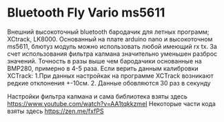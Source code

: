 # Bluetooth Fly Vario ms5611
Внешний высокоточный bluetooth бародачик для летных программ; XCtrack, LK8000. Основанный на плате arduino nano и высокоточном ms5611, блютуз модуль можно использовать любой имеющий rx tx. За счет использования фильтра калмана значительно уменьшен разброс значений.
Точность в разы выше чем бародачики основанные на BMP280, примерно в 4-5 раза.
Если верить данным калибровки XCTrack:
    1.При данных настройкак на программе XCTrack возникают редкие отклонения +-10см.
    2. Данные обовляются 30 раз в секунду
    
Настройки фильтра калмана и сама библиотека взяты здесь https://www.youtube.com/watch?v=AA1tqkkzmeI
Некоторые части кода взяты здесь https://zen.me/fxfPS
